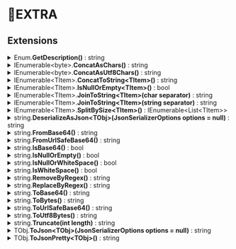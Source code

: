 # 🧩EXTRA

## Extensions
<details>
<summary>
Enum.<b>GetDescription()</b> : string
</summary>

```csharp
enum MyEnum
{
  [Description("e 1")]
  E1,
  E2,
}

MyEnum.E1.GetDescription() // "e 1"
MyEnum.E2.GetDescription() // "E2"
```
</details>

<details>
<summary>
IEnumerable&lt;byte&gt;.<b>ConcatAsChars()</b> : string
</summary>

```csharp
[].ConcatAsChars() // ""
[65].ConcatAsChars() // "A"
```
</details>

<details>
<summary>
IEnumerable&lt;byte&gt;.<b>ConcatAsUtf8Chars()</b> : string
</summary>

```csharp
[].ConcatAsUtf8Chars() // ""
[208, 175].ConcatAsUtf8Chars() // "Я"
```
</details>

<details>
<summary>
IEnumerable&lt;TItem&gt;.<b>ConcatToString&lt;TItem&gt;()</b> : string
</summary>

```csharp
[].ConcatToString() // ""
['1'].ConcatToString() // "1"
['1', '2'].ConcatToString() // "12"
```
</details>

<details>
<summary>
IEnumerable&lt;TItem&gt;.<b>IsNullOrEmpty&lt;TItem&gt;()</b> : bool
</summary>

```csharp
(null as byte[]).IsNullOrEmpty() // true
[].IsNullOrEmpty() // true
[1].IsNullOrEmpty() // false
```
</details>

<details>
<summary>
IEnumerable&lt;TItem&gt;.<b>JoinToString&lt;TItem&gt;(char separator)</b> : string
</summary>

```csharp
[].JoinToString('.') // ""
['1'].JoinToString('.') // "1"
['1', '2'].JoinToString('.') // "1.2"
```
</details>

<details>
<summary>
IEnumerable&lt;TItem&gt;.<b>JoinToString&lt;TItem&gt;(string separator)</b> : string
</summary>

```csharp
[].JoinToString("..") // ""
['1'].JoinToString("..") // "1"
['1', '2'].JoinToString("..") // "1..2"
```
</details>

<details>
<summary>
IEnumerable&lt;TItem&gt;.<b>SplitBySize&lt;TItem&gt;()</b> : IEnumerable&lt;List&lt;TItem&gt;&gt;
</summary>

```csharp
[].SplitBySize(-1) // ArgumentOutOfRangeException
[].SplitBySize(0) // ArgumentOutOfRangeException
[].SplitBySize(2) // []
[1].SplitBySize(2) // [[1]]
[1, 2].SplitBySize(2) // [[1, 2]]
[1, 2, 3].SplitBySize(2) // [[1, 2], [3]]
```
</details>

<details>
<summary>
string.<b>DeserializeAsJson&lt;TObj&gt;(JsonSerializerOptions options = null)</b> : string
</summary>

```csharp
"""
{
  "email": "1",
  "color": "green"
}
"""
.DeserializeAsJson<TestUser>() // new TestUser { Email = "1", Color = ConsoleColor.Green }
```
</details>

<details>
<summary>
string.<b>FromBase64()</b> : string
</summary>

```csharp
"MQ==".FromBase64() // "1"
```
</details>

<details>
<summary>
string.<b>FromUrlSafeBase64()</b> : string
</summary>

```csharp
"w7_Dv9GL8J-Yig".FromUrlSafeBase64() // "ÿÿы😊"
```
</details>

<details>
<summary>
string.<b>IsBase64()</b> : bool
</summary>

```csharp
"1".IsBase64() // false
"MQ==".IsBase64() // true
```
</details>

<details>
<summary>
string.<b>IsNullOrEmpty()</b> : bool
</summary>

```csharp
(null as string).IsNullOrEmpty() // true
"".IsNullOrEmpty() // true
" ".IsNullOrEmpty() // false
"a".IsNullOrEmpty() // false
```
</details>

<details>
<summary>
string.<b>IsNullOrWhiteSpace()</b> : bool
</summary>

```csharp
(null as string).IsNullOrWhiteSpace() // true
"".IsNullOrWhiteSpace() // true
" ".IsNullOrWhiteSpace() // true
"\t".IsNullOrWhiteSpace() // true
"a".IsNullOrWhiteSpace() // false
```
</details>

<details>
<summary>
string.<b>IsWhiteSpace()</b> : bool
</summary>

```csharp
"".IsWhiteSpace() // true
" ".IsWhiteSpace() // true
"\t".IsWhiteSpace() // true
"a".IsWhiteSpace() // false
(null as string).IsWhiteSpace() // false
```
</details>

<details>
<summary>
string.<b>RemoveByRegex()</b> : string
</summary>

```csharp
"x1y".RemoveByRegex(@"\d") // "xy"
```
</details>

<details>
<summary>
string.<b>ReplaceByRegex()</b> : string
</summary>

```csharp
"x1y".ReplaceByRegex(@"\d", "2") // "x2y"
```
</details>

<details>
<summary>
string.<b>ToBase64()</b> : string
</summary>

```csharp
"1".ToBase64() // "MQ=="
```
</details>

<details>
<summary>
string.<b>ToBytes()</b> : string
</summary>

```csharp
"".ToBytes() // []
"A".ToBytes() // [65]
```
</details>

<details>
<summary>
string.<b>ToUrlSafeBase64()</b> : string
</summary>

```csharp
"ÿÿы😊".ToBase64() // "w7/Dv9GL8J+Yig=="
"ÿÿы😊".ToUrlSafeBase64() // "w7_Dv9GL8J-Yig"
```
</details>

<details>
<summary>
string.<b>ToUtf8Bytes()</b> : string
</summary>

```csharp
"".ToUtf8Bytes() // []
"Я".ToUtf8Bytes() // [208, 175]
```
</details>

<details>
<summary>
string.<b>Truncate(int length)</b> : string
</summary>

```csharp
"".Truncate(1) // ""
"a".Truncate(1) // "a"
"ab".Truncate(1) // "a"
```
</details>

<details>
<summary>
TObj.<b>ToJson&lt;TObj&gt;(JsonSerializerOptions options = null)</b> : string
</summary>

```csharp
new { A = ConsoleColor.Red }.ToJson() // {"a":"red"}
```
</details>

<details>
<summary>
TObj.<b>ToJsonPretty&lt;TObj&gt;()</b> : string
</summary>

```csharp
new { A = ConsoleColor.Red }.ToJsonPretty()
// {
//   "a":"red"
// }
```
</details>

